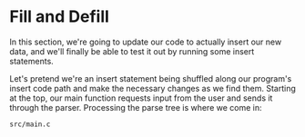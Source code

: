 # Fill and Defill

In this section, we're going to update our code to actually insert our new data, and we'll finally be able to test it out by running some insert statements.

Let's pretend we're an insert statement being shuffled along our program's insert code path and make the necessary changes as we find them. Starting at the top, our main function requests input from the user and sends it through the parser. Processing the parse tree is where we come in:

`src/main.c`

```diff

```